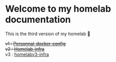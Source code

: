 # Welcome to my homelab documentation

This is the third version of my homelab :rocket:

~~v1 : [Personnal-docker-config](https://github.com/M0NsTeRRR/Personnal-docker-config)~~  
~~v2 : [Homelab-infra](https://github.com/M0NsTeRRR/Homelab-infra)~~  
v3 : [homelabv3-infra](https://github.com/M0NsTeRRR/homelabv3-infra)
